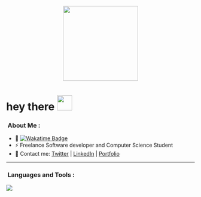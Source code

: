 <p align="center"><img src="https://wakatime.com/photo/018b821c-d9fc-42c8-b52e-7adba12899a1?s=420&cache=false&time=1741264535.1501997" width="200"/></p>

<h1 align="left">hey there <img src="https://media.giphy.com/media/hvRJCLFzcasrR4ia7z/giphy.gif" width="40"></h1>

### &nbsp;About Me :
- 🚀 <a href="https://wakatime.com/@mochaaless"> <img src="https://wakatime.com/badge/user/018b821c-d9fc-42c8-b52e-7adba12899a1.svg" alt="Wakatime Badge" > </a>
- ⚡ Freelance Software developer and Computer Science Student
- 💬 Contact me: [Twitter](https://twitter.com/mochaaless) | [LinkedIn](https://www.linkedin.com/in/david-mochales/) | [Portfolio](https://portfolio.mochalesdev.com)
  
---

### &nbsp;Languages and Tools :
![](https://skillicons.dev/icons?i=go,py,js,ts,java,cpp,electron,mongodb,mysql,postman,git,vscode&theme=light&perline=25)
